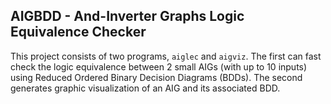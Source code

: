 ## AIGBDD - And-Inverter Graphs Logic Equivalence Checker

This project consists of two programs, `aiglec` and `aigviz`. The first can fast check the logic equivalence between 2 small AIGs (with up to 10 inputs) using Reduced Ordered Binary Decision Diagrams (BDDs). The second generates graphic visualization of an AIG and its associated BDD.




